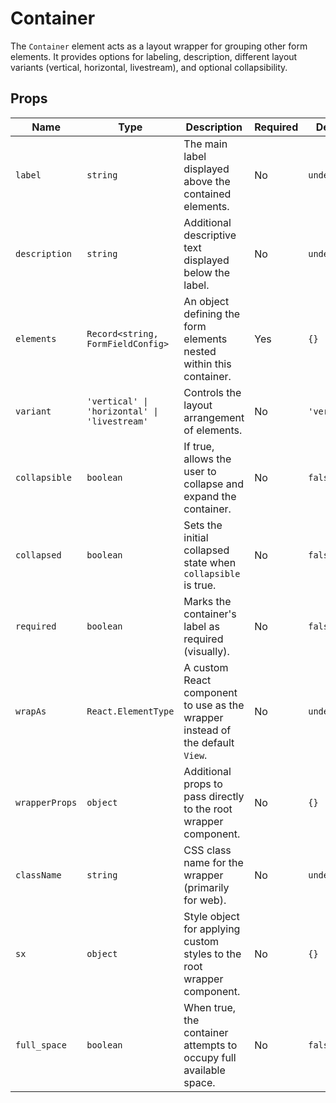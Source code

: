 # Container

The `Container` element acts as a layout wrapper for grouping other form elements. It provides options for labeling, description, different layout variants (vertical, horizontal, livestream), and optional collapsibility.

## Props

| Name          | Type                                        | Description                                                                 | Required | Default      |
|---------------|---------------------------------------------|-----------------------------------------------------------------------------|----------|--------------|
| `label`       | `string`                                    | The main label displayed above the contained elements.                      | No       | `undefined`  |
| `description` | `string`                                    | Additional descriptive text displayed below the label.                      | No       | `undefined`  |
| `elements`    | `Record<string, FormFieldConfig>`           | An object defining the form elements nested within this container.          | Yes      | `{}`         |
| `variant`     | `'vertical' \| 'horizontal' \| 'livestream'` | Controls the layout arrangement of elements.                                | No       | `'vertical'` |
| `collapsible` | `boolean`                                   | If true, allows the user to collapse and expand the container.              | No       | `false`      |
| `collapsed`   | `boolean`                                   | Sets the initial collapsed state when `collapsible` is true.                | No       | `false`      |
| `required`    | `boolean`                                   | Marks the container's label as required (visually).                         | No       | `false`      |
| `wrapAs`      | `React.ElementType`                         | A custom React component to use as the wrapper instead of the default `View`. | No       | `undefined`  |
| `wrapperProps`| `object`                                    | Additional props to pass directly to the root wrapper component.            | No       | `{}`         |
| `className`   | `string`                                    | CSS class name for the wrapper (primarily for web).                         | No       | `undefined`  |
| `sx`          | `object`                                    | Style object for applying custom styles to the root wrapper component.      | No       | `{}`         |
| `full_space`  | `boolean`                                   | When true, the container attempts to occupy full available space.           | No       | `false`      |